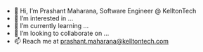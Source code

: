 - 👋 Hi, I’m Prashant Maharana, Software Engineer @  KelltonTech
- 👀 I’m interested in ...
- 🌱 I’m currently learning ...
- 💞️ I’m looking to collaborate on ...
- 📫 Reach me at prashant.maharana@kelltontech.com

<!---
prashant-kellton/prashant-kellton is a ✨ special ✨ repository because its `README.md` (this file) appears on your GitHub profile.
You can click the Preview link to take a look at your changes.
--->

